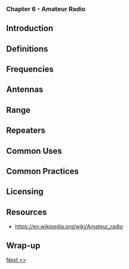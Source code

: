 ### Chapter 6 - Amateur Radio
## Introduction
## Definitions
## Frequencies
## Antennas
## Range
## Repeaters
## Common Uses
## Common Practices
## Licensing
## Resources

* https://en.wikipedia.org/wiki/Amateur_radio

## Wrap-up

[Next >>](020-chapter-01.md)
